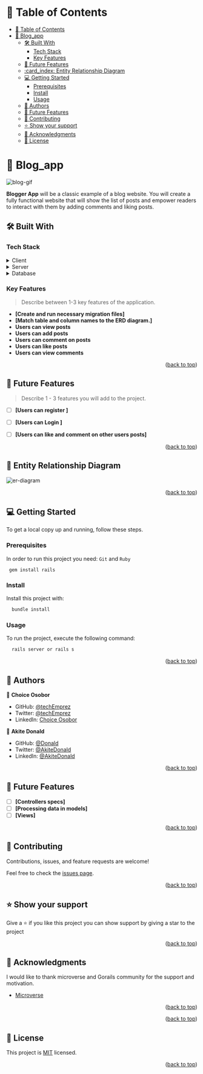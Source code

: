 <!-- @format -->

<!-- TABLE OF CONTENTS -->

# 📗 Table of Contents

- [📗 Table of Contents](#-table-of-contents)
- [📖 Blog\_app ](#-blog_app-)
  - [🛠 Built With ](#-built-with-)
    - [Tech Stack ](#tech-stack-)
    - [Key Features ](#key-features-)
  - [🔭 Future Features ](#-future-features-)
  - [:card\_index: Entity Relationship Diagram ](#card_index-entity-relationship-diagram-)
  - [💻 Getting Started ](#-getting-started-)
    - [Prerequisites](#prerequisites)
    - [Install](#install)
    - [Usage](#usage)
  - [👥 Authors ](#-authors-)
  - [🔭 Future Features ](#-future-features--1)
  - [🤝 Contributing ](#-contributing-)
  - [⭐️ Show your support ](#️-show-your-support-)
  - [🙏 Acknowledgments ](#-acknowledgments-)
  - [📝 License ](#-license-)

<!-- PROJECT DESCRIPTION -->

# 📖 Blog_app <a name="about-project"></a>

![blog-gif](https://ansarshome.files.wordpress.com/2021/09/d3464a4351fdf340ccb6bb37c281381a.gif)

**Blogger App** will be a classic example of a blog website. You will create a fully functional website that will show the list of posts and empower readers to interact with them by adding comments and liking posts.

## 🛠 Built With <a name="built-with"></a>

### Tech Stack <a name="tech-stack"></a>

<details>
  <summary>Client</summary>
  <ul>
    <li>HTML</li>
    <li>CSS</li>
    <li>JavaScript</li>
    <li>Ruby on Rails</li>
  </ul>
</details>

<details>
  <summary>Server</summary>
  <ul>
    <li>Ruby on Rails</li>
  </ul>
</details>

<details>
<summary>Database</summary>
  <ul>
    <li><a href="https://www.postgresql.org/">PostgreSQL</a></li>
  </ul>
</details>

<!-- Features -->
### Key Features <a name="key-features"></a>

> Describe between 1-3 key features of the application.
- **[Create and run necessary migration files]**
- **[Match table and column names to the ERD diagram.]**
- **Users can view posts**
- **Users can add posts**
- **Users can comment on posts**
- **Users can like posts**
- **Users can view comments**

<p align="right">(<a href="#readme-top">back to top</a>)</p>


<!-- FUTURE FEATURES -->

## 🔭 Future Features <a name="future-features"></a>

> Describe 1 - 3 features you will add to the project.

- [ ] **[Users can register ]**
- [ ] **[Users can Login ]**
- [ ] **[Users can like and comment on other users posts]**


<p align="right">(<a href="#readme-top">back to top</a>)</p>

<!-- ER DIAGRAM-->

## :card_index: Entity Relationship Diagram <a name="er-diagram"></a>

![er-diagram](https://user-images.githubusercontent.com/84629565/203113736-82dacec0-6b75-42e6-b87e-8bf441ffbe57.png)


<p align="right">(<a href="#readme-top">back to top</a>)</p>

<!-- GETTING STARTED -->

## 💻 Getting Started <a name="getting-started"></a>

To get a local copy up and running, follow these steps.

### Prerequisites

In order to run this project you need:
`Git` and `Ruby`

```
 gem install rails
```

### Install

Install this project with:

```sh
  bundle install
```

### Usage

To run the project, execute the following command:

```sh
  rails server or rails s
```

<p align="right">(<a href="#readme-top">back to top</a>)</p>

<!-- AUTHORS -->

## 👥 Authors <a name="authors"></a>

👤 **Choice Osobor**

- GitHub: [@techEmprez](https://github.com/techEmprez)
- Twitter: [@techEmprez](https://twitter.com/techEmprez)
- LinkedIn: [Choice Osobor](https://www.linkedin.com/in/choice-osobor/)

👤 **Akite Donald**

- GitHub: [@Donald](https://github.com/quavo19)
- Twitter: [@AkiteDonald](https://twitter.com/DonaldAkite)
- LinkedIn: [@AkiteDonald](https://www.linkedin.com/in/donald-akite-299a31222/)



<p align="right">(<a href="#readme-top">back to top</a>)</p>

<!-- FUTURE FEATURES -->

## 🔭 Future Features <a name="future-features"></a>

- [ ] **[Controllers specs]**
- [ ] **[Processing data in models]**
- [ ] **[Views]**

<p align="right">(<a href="#readme-top">back to top</a>)</p>

<!-- CONTRIBUTING -->

## 🤝 Contributing <a name="contributing"></a>

Contributions, issues, and feature requests are welcome!

Feel free to check the [issues page](../../issues/).

<p align="right">(<a href="#readme-top">back to top</a>)</p>

<!-- SUPPORT -->

## ⭐️ Show your support <a name="support"></a>

Give a ⭐️ if you like this project you can show support by giving a star to the project

<p align="right">(<a href="#readme-top">back to top</a>)</p>

<!-- ACKNOWLEDGEMENTS -->

## 🙏 Acknowledgments <a name="acknowledgements"></a>

I would like to thank microverse and Gorails community for the support and motivation.

- [Microverse](https://microverse.org)

<p align="right">(<a href="#readme-top">back to top</a>)</p>

<!-- FAQ (optional) -->

<p align="right">(<a href="#readme-top">back to top</a>)</p>

<!-- LICENSE -->

## 📝 License <a name="license"></a>

This project is [MIT](./LICENSE.md) licensed.

<p align="right">(<a href="#readme-top">back to top</a>)</p>
